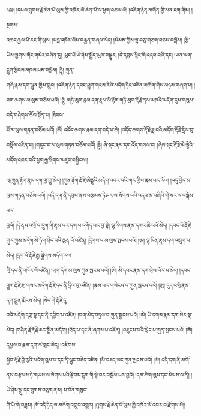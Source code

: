 ﻿  
༄༅། །དཔལ་ཐུགས་རྗེ་ཆེན་པོ་ལུས་ཀྱི་འཁོར་ལོ་ཆེན་པོ་ལ་ཕྱག་འཚལ་ལོ། །འཇིག་རྟེན་མགོན་གྱི་མན་ངག་གིས། །སྔགས་  
འཆང་རྒྱལ་པོ་རང་གི་ལུས། །པདྨ་འཁོར་ལོས་བརྒྱན་གཞལ་མེད། །སེམས་ཀྱིས་ལྷ་བཅུ་གཅག་བཅས་བསྒོམ། །རྩི་ཡིས་ལྕགས་གོང་གསེར་བཞིན་དུ། །ཕུང་པོ་ཡེ་ཤེས་སྤྱོད་ཡུལ་བསྒྱུར། །དེ་དབུས་སྙིང་གི་འདབ་བཞི་དང། །ཡན་ལག་དྲུག་རྩིབས་མཁས་པས་བསྒོམ། །ཧྲཱི། ཀུན་  
གཞི་རྣམ་དག་ལྷུན་གྱིས་གྲུབ། །འཇིག་རྟེན་དབང་ཕྱུག་གངས་རིའི་མདོག་ཏིང་འཛིན་མཆོག་གིས་མཉམ་གཞག་པ། །བག་ཆགས་མ་ལུས་བཅོམ་པའོ། །ཧཱུཾ། གཏི་མུག་རྣམ་དག་རྣམ་མི་རྟོག་གཏི་མུག་རྡོ་རྗེ་ནམ་མཁའི་མདོག་དུས་གསུམ་བདེ་གཤེགས་ཆོས་སྟོན་པ། །ཐིབས་  
པོ་མ་ལུས་གཏན་བཅོམ་པའོ། །ཨོཾ། འདོད་ཆགས་རྣམ་དག་བདེ་པ་ཆེ། །འདོད་ཆགས་རྡོ་རྗེ་ཟླ་བའི་མདོག་རྡོ་རྗེ་དྲིལ་བུ་བསྣོལ་འཛིན་པ། །གདུང་བ་མ་ལུས་གཏན་བཅོམ་པའོ། །དྷཱི། ཞེ་སྡང་རྣམ་དག་འོད་གསལ་བ། །ཞེས་སྡང་རྡོ་རྗེ་མེ་ལྕེའི་མདོག་འབར་བའི་ཕྱག་རྒྱ་སྡིགས་མཛུབ་བསྒྱིངས།།  
  
།ཨཱཀུན་རྟོག་རྣམ་དག་གྱ་གྱུ་མེད། །ཀུན་རྟོག་རྡོ་རྗེ་ཨིནྡྲའི་མདོག་འབར་བའི་གར་གྱིས་རྣམ་པར་རོལ། །འདུ་བྱེད་མ་ལུས་གཏན་བཅོམ་པའོ། །འདི་དག་ནི་དབུས་ནས་བརྩམས་ཏེ་ཤར་ལ་སོགས་པའི་འདབ་མ་བཞིའི་གེ་སར་ལ་བསྒོམ་པར་  
བྱའོ། །དེ་ནས་འགྲོ་བ་དྲུག་གི་རྣམ་པར་དག་པ་དགོད་པར་བྱ་སྟེ། ལྷ་རིགས་རྣམ་དགའ་ཆི་འཕོ་མེད། །དབང་པོ་རྡོ་རྗེ་གུར་ཀུམ་མདོག་མེ་ཏོག་ཕྲེང་བའི་ཆུན་པོ་འཛིན། །དྲེགས་པ་མ་ལུས་སྤངས་པའོ། །ཨ། ལྷ་མིན་རྣམ་དག་འཁྲུག་པ་མེད། །དྲག་པོ་རྡོ་རྗེ་རྒྱ་སྐྱེགས་མདོག་རལ་  
གྲི་དང་ནི་འཁོར་ལོ་འཛིན། །ཕྲག་དོག་མ་ལུས་ཀུན་སྤངས་པའོ། །ཨི། མི་དབང་རྣམ་དག་བྲེལ་པོར་ས་མེད། །དབང་ཕྱུག་རྡོ་རྗེ་རྫ་གསར་མདོག་རྡོ་རྗེ་དང་ནི་དྲིལ་བུ་འཛིན། །རྣམ་པར་གཡེངས་པ་ཀུན་སྤངས་པའོ། །ཨུ། དུད་འགྲོ་རྣམ་དག་བླུན་རྨོངས་མེད། །སེང་གེ་རྡོ་རྗེ་དུ་  
བའི་མདོག་དགྲ་སྟ་དང་ནི་དབྱིག་པ་འཛིན། །བག་མེད་བཏུལ་བ་ཀུན་སྤྱངས་པའོ། །ཨེ། ཡི་དགས་རྣམ་དག་སེར་སྣ་མེད། །གཤིན་རྗེ་རྡོ་རྗེ་ཆར་སྤྲིན་མདོག། །ཐོད་པ་དང་ནི་ཞགས་པ་འཛིན། །འཇུངས་པའི་སྲེང་པ་ཀུན་སྤངས་པའོ། །ཨོ། དམྱལ་བ་རྣམ་དག་ཚ་གྲང་མེད། །འཇིགས་  
སྐྱོབ་རྡོ་རྗེ་བྱི་རུའི་མདོག་བུམ་པ་དང་ནི་ལྷུང་བཟེད་འཛིན། །མི་བཟད་ཡང་ཀུན་སྤངས་པའོ། །ཨཾ། འདི་དག་ནི་མགོ་ནས་བརྩམས་ཏེ་གཡས་ལ་སོགས་པའི་རྩིབས་དྲུག་གི་ལྟེ་བར་བསྒོམ་པར་བྱའོ། །དམ་ཚིག་ལུས་དང་སེམས་ལ་ནི། །ཡེ་ཤེས་སྐུ་དང་ཐུགས་བཅུག་ནས། ས་བོན་གསུང་  
གི་ཡི་གེ་བཟླས། །ཆོ་འདི་ཉིད་ལ་མཆོག་འགྲུབ་འགྱུར། །ཐུགས་རྗེ་ཆེན་པོ་ལུས་ཀྱི་འཁོར་ལོ་འབར་བ་རྫོགས་སོ།།  
  
  
